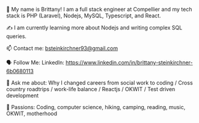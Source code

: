 🤝 My name is Brittany! I am a full stack engineer at Compellier and my tech stack is PHP (Laravel), Nodejs, MySQL, Typescript, and React. 

✍️ I am currently learning more about Nodejs and writing complex SQL queries.

📫 Contact me: bsteinkirchner93@gmail.com

🗣 Follow Me: LinkedIn: https://www.linkedin.com/in/brittany-steinkirchner-6b0680113

💬 Ask me about: Why I changed careers from social work to coding / Cross country roadtrips / work-life balance / Reactjs / OKWIT / Test driven development

💓 Passions: Coding, computer science, hiking, camping, reading, music, OKWIT, motherhood
